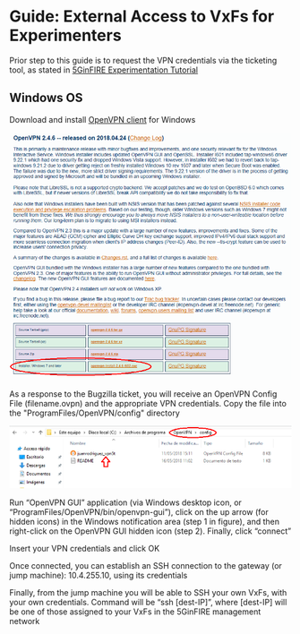 <!-- TITLE: Guide: External Access to VxFs for Experimenters -->
<!-- SUBTITLE: A quick summary of operations -->

# Guide: External Access to VxFs for Experimenters
Prior step to this guide is to request the VPN credentials via the ticketing tool, as stated in [5GinFIRE Experimentation Tutorial](http://wiki.5ginfire.eu/5-gin-fire-experimentation-tutorial)

## Windows OS
Download and install [OpenVPN client](https://openvpn.net/index.php/download/community-downloads.html) for Windows

![OpenVPN client download](/uploads/external-access-for-experimenters/openvpndownload.png "OpenVPN client download")

As a response to the Bugzilla ticket, you will receive an OpenVPN Config File (filename.ovpn) and the appropriate VPN credentials. Copy the file into the "ProgramFiles/OpenVPN/config" directory

![OpenVPN Config File location](/uploads/external-access-for-experimenters/openvpnconfigfile.png "OpenVPN Config File location")

Run “OpenVPN GUI” application (via Windows desktop icon, or “ProgramFiles/OpenVPN/bin/openvpn-gui”), click on the up arrow (for hidden icons) in the Windows notification area (step 1 in figure), and then right-click on the OpenVPN GUI hidden icon (step 2). Finally, click “connect”
 
Insert your VPN credentials and click OK
 
Once connected, you can establish an SSH connection to the gateway (or jump machine): 10.4.255.10, using its credentials
 
Finally, from the jump machine you will be able to SSH your own VxFs, with your own credentials. Command will be “ssh [dest-IP]”, where [dest-IP] will be one of those assigned to your VxFs in the 5GinFIRE management network




